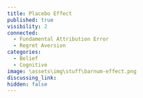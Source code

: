 ```yaml
---
title: Placebo Effect
published: true
visibility: 2
connected:
  - Fundamental Attribution Error
  - Regret Aversion
categories:
  - Belief
  - Cognitive
image: \assets\img\stuff\barnum-effect.png
discussing_link: 
hidden: false
---
```


